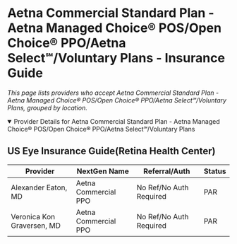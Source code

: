 # Aetna Commercial Standard Plan - Aetna Managed Choice® POS/Open Choice® PPO/Aetna Select℠/Voluntary Plans - Insurance Guide

*This page lists providers who accept Aetna Commercial Standard Plan - Aetna Managed Choice® POS/Open Choice® PPO/Aetna Select℠/Voluntary Plans, grouped by location.*

<details open><summary>Provider Details for Aetna Commercial Standard Plan - Aetna Managed Choice® POS/Open Choice® PPO/Aetna Select℠/Voluntary Plans</summary>

## US Eye Insurance Guide(Retina Health Center)

| Provider | NextGen Name | Referral/Auth | Status |
|----------|-------------|--------------|--------|
| Alexander Eaton, MD | Aetna Commercial PPO | No Ref/No Auth Required | PAR |
| Veronica Kon Graversen, MD | Aetna Commercial PPO | No Ref/No Auth Required | PAR |

</details>

